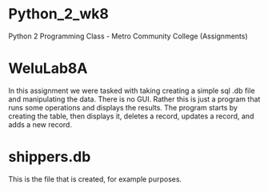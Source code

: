 # Python_2_wk8
Python 2 Programming Class - Metro Community College (Assignments) 

# WeluLab8A
In this assignment we were tasked with taking creating a simple sql .db file and manipulating the data. There is no GUI. Rather this is just a program that runs
some operations and displays the results. The program starts by creating the table, then displays it, deletes a record, updates a record, and adds a new record.

# shippers.db
This is the file that is created, for example purposes. 